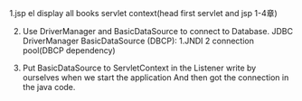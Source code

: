 1.jsp el display all books
  servlet context(head first servlet and jsp 1-4章)


2. Use DriverManager and BasicDataSource to connect to Database.
    JDBC DriverManager
    BasicDataSource  (DBCP):  1.JNDI   2 connection pool(DBCP dependency)

3. Put BasicDataSource to ServletContext in the Listener write by ourselves when we start the application
   And then got the connection in the java code.

